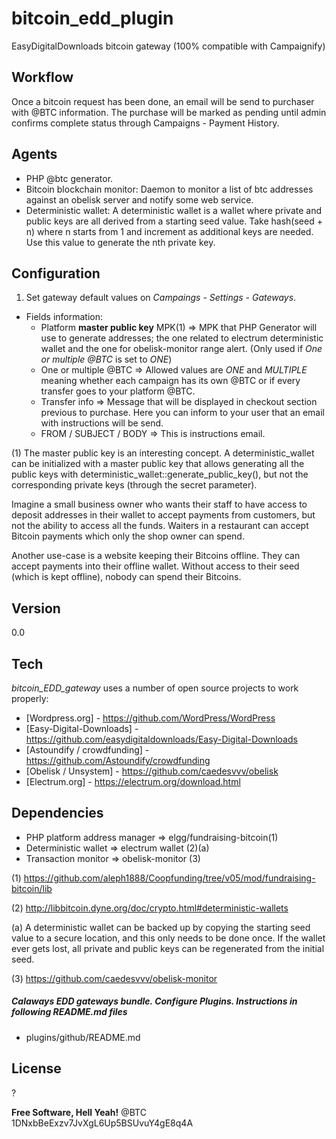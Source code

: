 bitcoin_edd_plugin
==================

EasyDigitalDownloads bitcoin gateway (100% compatible with Campaignify)


Workflow
----
Once a bitcoin request has been done, an email will be send to purchaser with @BTC information. The purchase will be marked as pending until admin confirms complete status through Campaigns - Payment History. 

Agents
-----
- PHP @btc generator.
- Bitcoin blockchain monitor: Daemon to monitor a list of btc addresses against an obelisk server and notify some web service.
- Deterministic wallet: A deterministic wallet is a wallet where private and public keys are all derived from a starting seed value. Take hash(seed + n) where n starts from 1 and increment as additional keys are needed. Use this value to generate the nth private key.

Configuration
--------------
1) Set gateway default values on *Campaings - Settings - Gateways*.

- Fields information:
	* Platform **master public key** MPK(1) => MPK that PHP Generator will use to generate addresses; the one related to electrum deterministic wallet and the one for obelisk-monitor range alert. (Only used if *One or multiple @BTC* is set to *ONE*)
	* One or multiple @BTC => Allowed values are *ONE* and *MULTIPLE* meaning whether each campaign has its own @BTC or if every transfer goes to your platform @BTC.
	* Transfer info => Message that will be displayed in checkout section previous to purchase. Here you can inform to your user that an email with instructions will be send.
	* FROM / SUBJECT / BODY => This is instructions email.

(1) The master public key is an interesting concept. A deterministic_wallet can be initialized with a master public key that allows generating all the public keys with deterministic_wallet::generate_public_key(), but not the corresponding private keys (through the secret parameter).

Imagine a small business owner who wants their staff to have access to deposit addresses in their wallet to accept payments from customers, but not the ability to access all the funds. Waiters in a restaurant can accept Bitcoin payments which only the shop owner can spend.

Another use-case is a website keeping their Bitcoins offline. They can accept payments into their offline wallet. Without access to their seed (which is kept offline), nobody can spend their Bitcoins.  

Version
----

0.0

Tech
-----------

*bitcoin_EDD_gateway* uses a number of open source projects to work properly:
* [Wordpress.org] - https://github.com/WordPress/WordPress
* [Easy-Digital-Downloads] - https://github.com/easydigitaldownloads/Easy-Digital-Downloads
* [Astoundify / crowdfunding] - https://github.com/Astoundify/crowdfunding
* [Obelisk / Unsystem] - https://github.com/caedesvvv/obelisk
* [Electrum.org] - https://electrum.org/download.html

Dependencies
--------------
- PHP platform address manager => elgg/fundraising-bitcoin(1)
- Deterministic wallet => electrum wallet (2)(a)
- Transaction monitor => obelisk-monitor (3)

  
(1) https://github.com/aleph1888/Coopfunding/tree/v05/mod/fundraising-bitcoin/lib

(2) http://libbitcoin.dyne.org/doc/crypto.html#deterministic-wallets

(a) A deterministic wallet can be backed up by copying the starting seed value to a secure location, and this only needs to be done once. If the wallet ever gets lost, all private and public keys can be regenerated from the initial seed.

(3) https://github.com/caedesvvv/obelisk-monitor


##### Calaways EDD gateways bundle. Configure Plugins. Instructions in following README.md files

* plugins/github/README.md


License
----

?


**Free Software, Hell Yeah!**
@BTC 1DNxbBeExzv7JvXgL6Up5BSUvuY4gE8q4A
